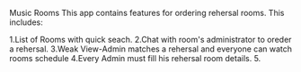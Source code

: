 
Music Rooms
This app contains features for ordering rehersal rooms.
This includes:

1.List of Rooms with quick seach.
2.Chat with room's administrator to oreder a rehersal.
3.Weak View-Admin matches a rehersal and everyone can watch rooms schedule
4.Every Admin must fill his rehersal room details.
5.

